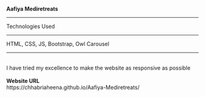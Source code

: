 <b>Aafiya Mediretreats</b>
<hr>
Technologies Used
<hr>
HTML, CSS, JS, Bootstrap, Owl Carousel
<hr>
<br>
I have tried my excellence to make the website as responsive as possible
<br>
<br>
<b>Website URL</b>
<br>
https://chhabriaheena.github.io/Aafiya-Mediretreats/
<br>
